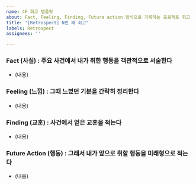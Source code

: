 ```yaml
---
name: 4F 회고 템플릿
about: Fact, Feeling, Finding, Future action 방식으로 기록하는 프로젝트 회고 템플릿입니다.
title: "[Retrospect] N번 째 회고"
labels: Retrospect
assignees: ''

---
```


### Fact (사실) : 주요 사건에서 내가 취한 행동을 객관적으로 서술한다
- (내용)

### Feeling (느낌) : 그때 느꼈던 기분을 간략히 정리한다
- (내용)

### Finding (교훈) : 사건에서 얻은 교훈을 적는다  
- (내용)

### Future Action (행동) : 그래서 내가 앞으로 취할 행동을 미래형으로 적는다  
- (내용)
